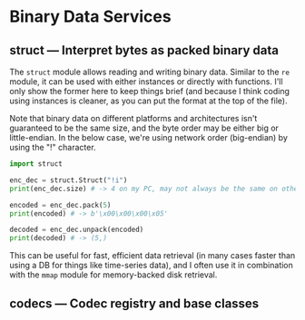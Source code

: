 # Binary Data Services

## struct — Interpret bytes as packed binary data

The `struct` module allows reading and writing binary data. Similar to the `re` module, it can be used with either instances or directly with functions. I'll only show the former here to keep things brief (and because I think coding using instances is cleaner, as you can put the format at the top of the file).

Note that binary data on different platforms and architectures isn't guaranteed to be the same size, and the byte order may be either big or little-endian. In the below case, we're using network order (big-endian) by using the "!" character.

```python
import struct

enc_dec = struct.Struct("!i")
print(enc_dec.size) # -> 4 on my PC, may not always be the same on others though I think it normally will be the same.

encoded = enc_dec.pack(5)
print(encoded) # -> b'\x00\x00\x00\x05'

decoded = enc_dec.unpack(encoded)
print(decoded) # -> (5,)
```

This can be useful for fast, efficient data retrieval (in many cases faster than using a DB for things like time-series data), and I often use it in combination with the `mmap` module for memory-backed disk retrieval.

## codecs — Codec registry and base classes
